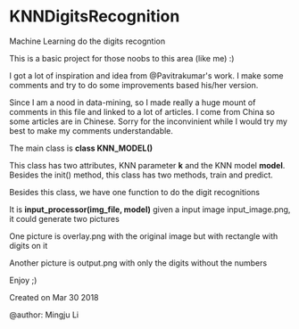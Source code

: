 # KNNDigitsRecognition
Machine Learning do the digits recogntion

This is a basic project for those noobs to this area (like me) :)

I got a lot of inspiration and idea from @Pavitrakumar's work. I make some comments and try to do some improvements based his/her version.

Since I am a nood in data-mining, so I made really a huge mount of comments in this file and linked to a lot of articles. I come from China so some articles are in Chinese. Sorry for the inconvinient while I would try my best to make my comments understandable.

The main class is **class KNN_MODEL()**

This class has two attributes, KNN parameter **k** and the KNN model **model**. Besides the init() method, this class has two methods, train and predict.

Besides this class, we have one function to do the digit recognitions

It is **input_processor(img_file, model)** given a input image input_image.png, it could generate two pictures

One picture is overlay.png with the original image but with rectangle with digits on it

Another picture is output.png with only the digits without the numbers

Enjoy ;)

Created on Mar 30 2018 

@author: Mingju Li
